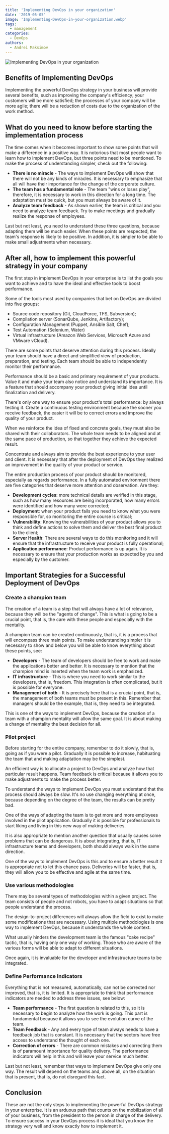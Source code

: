 ```yaml
---
title: 'Implementing DevOps in your organization'
date: '2019-05-05'
image: 'Implementing-DevOps-in-your-organization.webp'
tags:
  - management
categories:
  - DevOps
authors:
  - Andrei Maksimov
---
```


![Implementing DevOps in your organization](Implementing-DevOps-in-your-organization.webp)

## Benefits of Implementing DevOps

Implementing the powerful DevOps strategy in your business will provide several benefits, such as improving the company's efficiency; your customers will be more satisfied; the processes of your company will be more agile; there will be a reduction of costs due to the organization of the work method.

## What do you need to know before starting the implementation process

The time comes when it becomes important to show some points that will make a difference in a positive way. It is notorious that most people want to learn how to implement DevOps, but three points need to be mentioned. To make the process of understanding simpler, check out the following:

- **There is no miracle** - The ways to implement DevOps will show that there will not be any kinds of miracles. It is necessary to emphasize that all will have their importance for the change of the corporate culture.
- **The team has a fundamental role** - The team "wins or loses play", therefore, it is necessary to work in this direction for a long time. The adaptation must be quick, but you must always be aware of it.
- **Analyze team feedback** - As shown earlier, the team is critical and you need to analyze team feedback. Try to make meetings and gradually realize the response of employees.

Last but not least, you need to understand these three questions, because adapting them will be much easier. When these points are respected, the team's response is likely to be positive. In addition, it is simpler to be able to make small adjustments when necessary.

## After all, how to implement this powerful strategy in your company

The first step in implement DevOps in your enterprise is to list the goals you want to achieve and to have the ideal and effective tools to boost performance.

Some of the tools most used by companies that bet on DevOps are divided into five groups:

- Source code repository (Git, CloudForce, TFS, Subversion);
- Compilation server (SonarQube, Jenkins, Artifactory);
- Configuration Management (Puppet, Ansible Salt, Chef);
- Test Automation (Selenium, Water)
- Virtual infrastructure (Amazon Web Services, Microsoft Azure and VMware vCloud).

There are some points that deserve attention during this process. Ideally your team should have a direct and simplified view of production, preparation, and testing. Each team should be able to independently monitor their performance.

Performance should be a basic and primary requirement of your products. Value it and make your team also notice and understand its importance. It is a feature that should accompany your product giving initial idea until finalization and delivery.

There's only one way to ensure your product's total performance: by always testing it. Create a continuous testing environment because the sooner you receive feedback, the easier it will be to correct errors and improve the quality of your product.

When we reinforce the idea of fixed and concrete goals, they must also be shared with their collaborators. The whole team needs to be aligned and at the same pace of production, so that together they achieve the expected result.

Concentrate and always aim to provide the best experience to your user and client. It is necessary that after the deployment of DevOps they realized an improvement in the quality of your product or service.

The entire production process of your product should be monitored, especially as regards performance. In a fully automated environment there are five categories that deserve more attention and observation. Are they:

- **Development cycles**: more technical details are verified in this stage, such as how many resources are being incorporated, how many errors were identified and how many were corrected;
- **Deployment**: when your product fails you need to know what you were responsible for, so monitoring the entire course is critical;
- **Vulnerability**: Knowing the vulnerabilities of your product allows you to think and define actions to solve them and deliver the best final product to the client;
- **Server Health**: There are several ways to do this monitoring and it will ensure that the infrastructure to receive your product is fully operational;
- **Application performance**: Product performance is up again. It is necessary to ensure that your production works as expected by you and especially by the customer.

## Important Strategies for a Successful Deployment of DevOps

### Create a champion team

The creation of a team is a step that will always have a lot of relevance, because they will be the "agents of change". This is what is going to be a crucial point, that is, the care with these people and especially with the mentality.

A champion team can be created continuously, that is, it is a process that will encompass three main points. To make understanding simpler it is necessary to show and below you will be able to know everything about these points, see:

- **Developers** - The team of developers should be free to work and make the applications better and better. It is necessary to mention that the champion mind is inserted when the team work is emphasized.
- **IT infrastructure** - This is where you need to work similar to the developers, that is, freedom. This integration is often complicated, but it is possible for everyone.
- **Management of both** - It is precisely here that is a crucial point, that is, the management of both teams must be present in this. Remember that managers should be the example, that is, they need to be integrated.

This is one of the ways to implement DevOps, because the creation of a team with a champion mentality will allow the same goal. It is about making a change of mentality the best decision for all.

### Pilot project

Before starting for the entire company, remember to do it slowly, that is, going as if you were a pilot. Gradually it is possible to increase, habituating the team that and making adaptation may be the simplest.

An efficient way is to allocate a project to DevOps and analyze how that particular result happens. Team feedback is critical because it allows you to make adjustments to make the process better.

To understand the ways to implement DevOps you must understand that the process should always be slow. It's no use changing everything at once, because depending on the degree of the team, the results can be pretty bad.

One of the ways of adapting the team is to get more and more employees involved in the pilot application. Gradually it is possible for professionals to start liking and living in this new way of making deliveries.

It is also appropriate to mention another question that usually causes some problems that can be dangerous. It is about integrating, that is, IT infrastructure teams and developers, both should always walk in the same direction.

One of the ways to implement DevOps is this and to ensure a better result it is appropriate not to let this chance pass. Deliveries will be faster, that is, they will allow you to be effective and agile at the same time.

### Use various methodologies

There may be several types of methodologies within a given project. The team consists of people and not robots, you have to adapt situations so that people understand the process.

The design-to-project differences will always allow the field to exist to make some modifications that are necessary. Using multiple methodologies is one way to implement DevOps, because it understands the whole context.

What usually hinders the development team is the famous "cake recipe" tactic, that is, having only one way of working. Those who are aware of the various forms will be able to adapt to different situations.

Once again, it is invaluable for the developer and infrastructure teams to be integrated.

### Define Performance Indicators

Everything that is not measured, automatically, can not be corrected nor improved, that is, it is limited. It is appropriate to think that performance indicators are needed to address three issues, see below:

- **Team performance** - The first question is related to this, so it is necessary to begin to analyze how the work is going. This part is fundamental because it allows you to see the evolution curve of the team.
- **Team Feedback** - Any and every type of team always needs to have a feedback job that is constant. It is necessary that the sectors have free access to understand the thought of each one.
- **Correction of errors** - There are common mistakes and correcting them is of paramount importance for quality delivery. The performance indicators will help in this and will leave your service much better.

Last but not least, remember that ways to implement DevOps give only one way. The result will depend on the teams and, above all, on the situation that is present, that is, do not disregard this fact.

## Conclusion

These are not the only steps to implementing the powerful DevOps strategy in your enterprise. It is an arduous path that counts on the mobilization of all of your business, from the president to the person in charge of the delivery.
To ensure success in your DevOps process it is ideal that you know the strategy very well and know exactly how to implement it.
